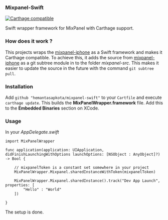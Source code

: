 ### Mixpanel-Swift ###

[![Carthage compatible](https://img.shields.io/badge/Carthage-compatible-4BC51D.svg?style=flat)](https://github.com/Carthage/Carthage)

Swift wrapper framework for MixPanel with Carthage support.

### How does it work ? ###

This projects wraps the [mixpanel-iphone](https://github.com/mixpanel/mixpanel-iphone) as a Swift framework and makes it Carthage compatible. To achieve this, it adds the source from [mixpanel-iphone](https://github.com/mixpanel/mixpanel-iphone) as a git subtree module in to the folder *mixpanel-src*. This makes it easier to update the source in the future with the command ```git subtree pull```.

### Installation ###

Add ```github "hemantasapkota/mixpanel-swift"``` to your ```Cartfile``` and execute ```carthage update```. This builds the **MixPanelWrapper.framework** file. Add this to the **Embedded Binaries** section on XCode.

### Usage ###

In your *AppDelegate.swift*

```
import MixPanelWrapper

func application(application: UIApplication, didFinishLaunchingWithOptions launchOptions: [NSObject : AnyObject]?) -> Bool {

    // mixpanelToken is a constant set somewhere in your project
    MixPanelWrapper.Mixpanel.sharedInstanceWithToken(mixpanelToken)
    
    MixPanelWrapper.Mixpanel.sharedInstance().track("Dev App Launch", properties: [
        "Hello" : "World"
    ])

}
```

The setup is done.
